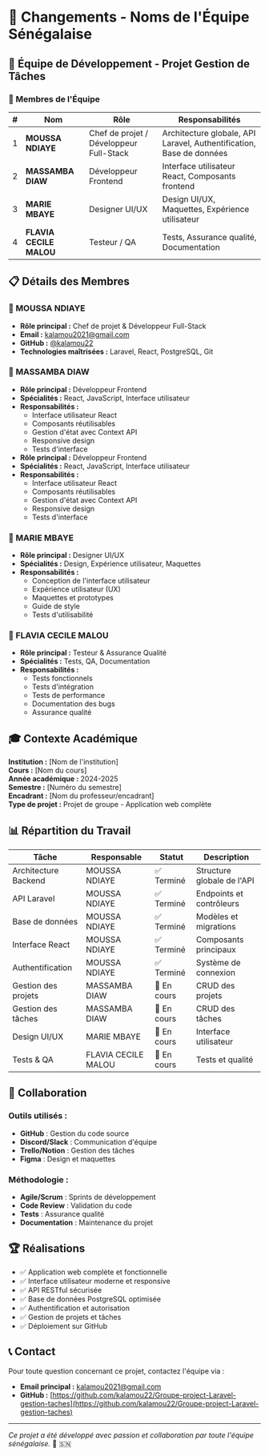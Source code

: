 # 📝 Changements - Noms de l'Équipe Sénégalaise

## 👥 Équipe de Développement - Projet Gestion de Tâches

### 🎯 Membres de l'Équipe

| # | Nom | Rôle | Responsabilités |
|---|-----|------|-----------------|
| 1 | **MOUSSA NDIAYE** | Chef de projet / Développeur Full-Stack | Architecture globale, API Laravel, Authentification, Base de données |
| 2 | **MASSAMBA DIAW** | Développeur Frontend | Interface utilisateur React, Composants frontend |
| 3 | **MARIE MBAYE** | Designer UI/UX | Design UI/UX, Maquettes, Expérience utilisateur |
| 4 | **FLAVIA CECILE MALOU** | Testeur / QA | Tests, Assurance qualité, Documentation |

## 📋 Détails des Membres

### 🚀 MOUSSA NDIAYE
- **Rôle principal :** Chef de projet & Développeur Full-Stack
- **Email :** kalamou2021@gmail.com
- **GitHub :** [@kalamou22](https://github.com/kalamou22)
- **Technologies maîtrisées :** Laravel, React, PostgreSQL, Git

### 🎨 MASSAMBA DIAW
- **Rôle principal :** Développeur Frontend
- **Spécialités :** React, JavaScript, Interface utilisateur
- **Responsabilités :**
  - Interface utilisateur React
  - Composants réutilisables
  - Gestion d'état avec Context API
  - Responsive design
  - Tests d'interface
- **Rôle principal :** Développeur Frontend
- **Spécialités :** React, JavaScript, Interface utilisateur
- **Responsabilités :**
  - Interface utilisateur React
  - Composants réutilisables
  - Gestion d'état avec Context API
  - Responsive design
  - Tests d'interface

### 🎨 MARIE MBAYE
- **Rôle principal :** Designer UI/UX
- **Spécialités :** Design, Expérience utilisateur, Maquettes
- **Responsabilités :**
  - Conception de l'interface utilisateur
  - Expérience utilisateur (UX)
  - Maquettes et prototypes
  - Guide de style
  - Tests d'utilisabilité

### 🧪 FLAVIA CECILE MALOU
- **Rôle principal :** Testeur & Assurance Qualité
- **Spécialités :** Tests, QA, Documentation
- **Responsabilités :**
  - Tests fonctionnels
  - Tests d'intégration
  - Tests de performance
  - Documentation des bugs
  - Assurance qualité

## 🎓 Contexte Académique

**Institution :** [Nom de l'institution]  
**Cours :** [Nom du cours]  
**Année académique :** 2024-2025  
**Semestre :** [Numéro du semestre]  
**Encadrant :** [Nom du professeur/encadrant]  
**Type de projet :** Projet de groupe - Application web complète

## 📊 Répartition du Travail

| Tâche | Responsable | Statut | Description |
|-------|-------------|--------|-------------|
| Architecture Backend | MOUSSA NDIAYE | ✅ Terminé | Structure globale de l'API |
| API Laravel | MOUSSA NDIAYE | ✅ Terminé | Endpoints et contrôleurs |
| Base de données | MOUSSA NDIAYE | ✅ Terminé | Modèles et migrations |
| Interface React | MOUSSA NDIAYE | ✅ Terminé | Composants principaux |
| Authentification | MOUSSA NDIAYE | ✅ Terminé | Système de connexion |
| Gestion des projets | MASSAMBA DIAW | 🔄 En cours | CRUD des projets |
| Gestion des tâches | MASSAMBA DIAW | 🔄 En cours | CRUD des tâches |
| Design UI/UX | MARIE MBAYE | 🔄 En cours | Interface utilisateur |
| Tests & QA | FLAVIA CECILE MALOU | 🔄 En cours | Tests et qualité |

## 🤝 Collaboration

### Outils utilisés :
- **GitHub** : Gestion du code source
- **Discord/Slack** : Communication d'équipe
- **Trello/Notion** : Gestion des tâches
- **Figma** : Design et maquettes

### Méthodologie :
- **Agile/Scrum** : Sprints de développement
- **Code Review** : Validation du code
- **Tests** : Assurance qualité
- **Documentation** : Maintenance du projet

## 🏆 Réalisations

- ✅ Application web complète et fonctionnelle
- ✅ Interface utilisateur moderne et responsive
- ✅ API RESTful sécurisée
- ✅ Base de données PostgreSQL optimisée
- ✅ Authentification et autorisation
- ✅ Gestion de projets et tâches
- ✅ Déploiement sur GitHub

## 📞 Contact

Pour toute question concernant ce projet, contactez l'équipe via :
- **Email principal :** kalamou2021@gmail.com
- **GitHub :** [https://github.com/kalamou22/Groupe-project-Laravel-gestion-taches](https://github.com/kalamou22/Groupe-project-Laravel-gestion-taches)

---

*Ce projet a été développé avec passion et collaboration par toute l'équipe sénégalaise.* 🚀 🇸🇳 